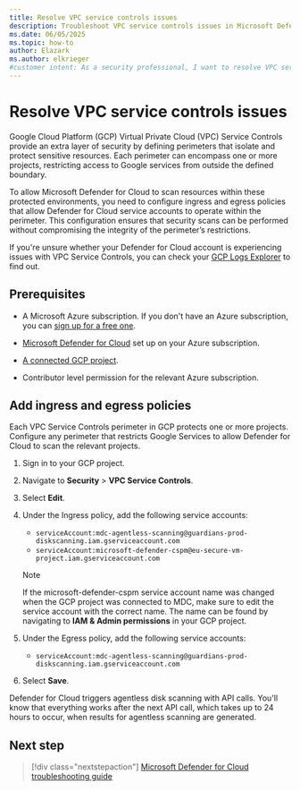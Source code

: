 ```yaml
---
title: Resolve VPC service controls issues
description: Troubleshoot VPC service controls issues in Microsoft Defender for Cloud to ensure your resources are connected and protected.
ms.date: 06/05/2025
ms.topic: how-to
author: Elazark
ms.author: elkrieger
#customer intent: As a security professional, I want to resolve VPC service controls issues in Microsoft Defender for Cloud to ensure my resources are connected and protected.
---
```


# Resolve VPC service controls issues

Google Cloud Platform (GCP) Virtual Private Cloud (VPC) Service Controls provide an extra layer of security by defining perimeters that isolate and protect sensitive resources. Each perimeter can encompass one or more projects, restricting access to Google services from outside the defined boundary.

To allow Microsoft Defender for Cloud to scan resources within these protected environments, you need to configure ingress and egress policies that allow Defender for Cloud service accounts to operate within the perimeter. This configuration ensures that security scans can be performed without compromising the integrity of the perimeter’s restrictions.

If you're unsure whether your Defender for Cloud account is experiencing issues with VPC Service Controls, you can check your [GCP Logs Explorer](troubleshoot-connectors.md#defender-api-calls-to-gcp) to find out.

## Prerequisites

- A Microsoft Azure subscription. If you don't have an Azure subscription, you can [sign up for a free one](https://azure.microsoft.com/pricing/free-trial/).

- [Microsoft Defender for Cloud](get-started.md#enable-defender-for-cloud-on-your-azure-subscription) set up on your Azure subscription.

- [A connected GCP project](quickstart-onboard-gcp.md).

- Contributor level permission for the relevant Azure subscription.

## Add ingress and egress policies

Each VPC Service Controls perimeter in GCP protects one or more projects. Configure any perimeter that restricts Google Services to allow Defender for Cloud to scan the relevant projects.

1. Sign in to your GCP project.

1. Navigate to **Security** > **VPC Service Controls**.

1. Select **Edit**.

1. Under the Ingress policy, add the following service accounts:

   - `serviceAccount:mdc-agentless-scanning@guardians-prod-diskscanning.iam.gserviceaccount.com`
   - `serviceAccount:microsoft-defender-cspm@eu-secure-vm-project.iam.gserviceaccount.com`

    > [!NOTE]
    > If the microsoft-defender-cspm service account name was changed when the GCP project was connected to MDC, make sure to edit the service account with the correct name. The name can be found by navigating to **IAM & Admin permissions** in your GCP project.

1. Under the Egress policy, add the following service accounts:

   - `serviceAccount:mdc-agentless-scanning@guardians-prod-diskscanning.iam.gserviceaccount.com`

1. Select **Save**.

Defender for Cloud triggers agentless disk scanning with API calls. You'll know that everything works after the next API call, which takes up to 24 hours to occur, when results for agentless scanning are generated.

## Next step

> [!div class="nextstepaction"]
> [Microsoft Defender for Cloud troubleshooting guide](troubleshooting-guide.md)